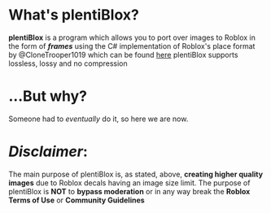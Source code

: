 # What's plentiBlox?
**plentiBlox** is a program which allows you to port over images to Roblox in the form of ***frames*** using the C# implementation of Roblox's place format by @CloneTrooper1019 which can be found [here](https://github.com/CloneTrooper1019/Roblox-File-Format)
plentiBlox supports lossless, lossy and no compression

# ...But why?
Someone had to *eventually* do it, so here we are now.

# *Disclaimer*: 
The main purpose of plentiBlox is, as stated, above, **creating higher quality images** due to Roblox decals having an image size limit. The purpose of plentiBlox is **NOT** to **bypass moderation** or in any way break the **Roblox Terms of Use** or **Community Guidelines**
